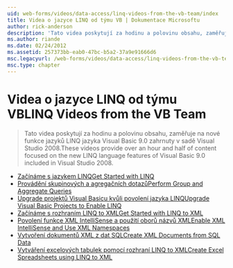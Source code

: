 ```yaml
---
uid: web-forms/videos/data-access/linq-videos-from-the-vb-team/index
title: Videa o jazyce LINQ od týmu VB | Dokumentace Microsoftu
author: rick-anderson
description: 'Tato videa poskytují za hodinu a polovinu obsahu, zaměřuje na nové funkce jazyků LINQ jazyka Visual Basic 9.0 zahrnuty v sadě Visual Studio 2008.'
ms.author: riande
ms.date: 02/24/2012
ms.assetid: 257373bb-eab0-47bc-b5a2-37a9e91666d6
msc.legacyurl: /web-forms/videos/data-access/linq-videos-from-the-vb-team
msc.type: chapter
---
```

<a name="linq-videos-from-the-vb-team"></a><span data-ttu-id="a88a9-103">Videa o jazyce LINQ od týmu VB</span><span class="sxs-lookup"><span data-stu-id="a88a9-103">LINQ Videos from the VB Team</span></span>
====================
> <span data-ttu-id="a88a9-104">Tato videa poskytují za hodinu a polovinu obsahu, zaměřuje na nové funkce jazyků LINQ jazyka Visual Basic 9.0 zahrnuty v sadě Visual Studio 2008.</span><span class="sxs-lookup"><span data-stu-id="a88a9-104">These videos provide over an hour and half of content focused on the new LINQ language features of Visual Basic 9.0 included in Visual Studio 2008.</span></span>


- [<span data-ttu-id="a88a9-105">Začínáme s jazykem LINQ</span><span class="sxs-lookup"><span data-stu-id="a88a9-105">Get Started with LINQ</span></span>](how-do-i-get-started-with-linq.md)
- [<span data-ttu-id="a88a9-106">Provádění skupinových a agregačních dotazů</span><span class="sxs-lookup"><span data-stu-id="a88a9-106">Perform Group and Aggregate Queries</span></span>](how-do-i-perform-group-and-aggregate-queries.md)
- [<span data-ttu-id="a88a9-107">Upgrade projektů Visual Basicu kvůli povolení jazyka LINQ</span><span class="sxs-lookup"><span data-stu-id="a88a9-107">Upgrade Visual Basic Projects to Enable LINQ</span></span>](how-do-i-upgrade-visual-basic-projects-to-enable-linq.md)
- [<span data-ttu-id="a88a9-108">Začínáme s rozhraním LINQ to XML</span><span class="sxs-lookup"><span data-stu-id="a88a9-108">Get Started with LINQ to XML</span></span>](how-do-i-get-started-with-linq-to-xml.md)
- [<span data-ttu-id="a88a9-109">Povolení funkce XML IntelliSense a použití oborů názvů XML</span><span class="sxs-lookup"><span data-stu-id="a88a9-109">Enable XML IntelliSense and Use XML Namespaces</span></span>](how-do-i-enable-xml-intellisense-and-use-xml-namespaces.md)
- [<span data-ttu-id="a88a9-110">Vytvoření dokumentů XML z dat SQL</span><span class="sxs-lookup"><span data-stu-id="a88a9-110">Create XML Documents from SQL Data</span></span>](how-do-i-create-xml-documents-from-sql-data.md)
- [<span data-ttu-id="a88a9-111">Vytváření excelových tabulek pomocí rozhraní LINQ to XML</span><span class="sxs-lookup"><span data-stu-id="a88a9-111">Create Excel Spreadsheets using LINQ to XML</span></span>](how-do-i-create-excel-spreadsheets-using-linq-to-xml.md)
